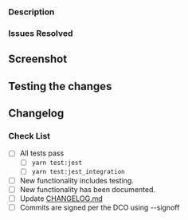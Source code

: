 ### Description

<!-- Describe what this change achieves-->

### Issues Resolved

<!-- List any issues this PR will resolve. Prefix the issue with the keyword closes, fixes, fix -->
<!-- Example: closes #1234 or fixes <Issue_URL> -->

## Screenshot

<!-- Attach any relevant screenshots. Any change to the UI requires an attached screenshot in the PR Description -->

## Testing the changes

<!--
  Please provide detailed steps for validating your changes. This could involve specific commands to run,
  pages to visit, scenarios to try or any other information that would help reviewers verify
  the functionality of your change
-->

## Changelog
<!--
Add a short but concise sentence about the impact of this pull request. Prefix an entry with the type of change they correspond to: breaking, chore, deprecate, doc, feat, fix, infra, refactor, test.
- fix: Update the graph
- feat: Add a new feature

If this change does not need to added to the changelog, just add a single `skip` line e.g.
- skip

Descriptions following the prefixes must be 100 characters long or less
-->

### Check List

- [ ] All tests pass
  - [ ] `yarn test:jest`
  - [ ] `yarn test:jest_integration`
- [ ] New functionality includes testing.
- [ ] New functionality has been documented.
- [ ] Update [CHANGELOG.md](./../CHANGELOG.md)
- [ ] Commits are signed per the DCO using --signoff
